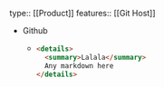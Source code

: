 type:: [[Product]]
features:: [[Git Host]]

- Github
	- ```markdown
	  <details>
	    <summary>Lalala</summary>
	    Any markdown here
	  </details>
	  ```
